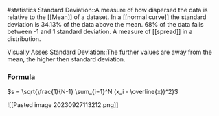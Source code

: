 #statistics 
Standard Deviation::A measure of how dispersed the data is relative to the [[Mean]] of a dataset. In a [[normal curve]] the standard deviation is 34.13% of the data above the mean. 68% of the data falls between -1 and 1 standard deviation. A measure of [[spread]] in a distribution.

Visually Asses Standard Deviation::The further values are away from the mean, the higher then standard deviation.

### Formula
$s = \sqrt{\frac{1}{N-1} \sum_{i=1}^N (x_i - \overline{x})^2}$

![[Pasted image 20230927113212.png]]